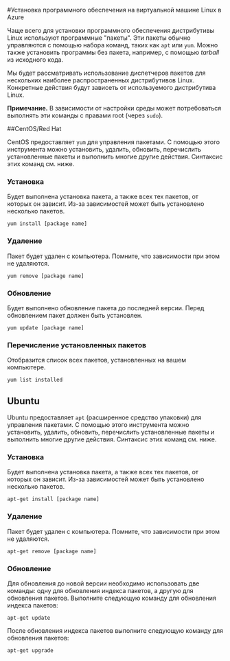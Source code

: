 <properties linkid="manage-linux-commontasks-install-software" urlDisplayName="Установка программного обеспечения на виртуальной машине" pageTitle="Установка программного обеспечения на виртуальной машине Linux — Azure" metaKeywords="" description="Узнайте, как установить программное обеспечение на виртуальной машине Linux в Azure с помощью CentOS/Red Hat или Ubuntu." metaCanonical="" services="virtual-machines" documentationCenter="" title="Установка программного обеспечения на виртуальной машине Linux в Azure" authors="" solutions="" manager="" editor="" />





#Установка программного обеспечения на виртуальной машине Linux в Azure

Чаще всего для установки программного обеспечения дистрибутивы Linux используют программные "пакеты". Эти пакеты обычно управляются с помощью набора команд, таких как `apt` или `yum`. Можно также установить программы без пакета, например, с помощью _tarball_ из исходного кода.

Мы будет рассматривать использование диспетчеров пакетов для нескольких наиболее распространенных дистрибутивов Linux. Конкретные действия будут зависеть от используемого дистрибутива Linux.

**Примечание.** В зависимости от настройки среды может потребоваться выполнять эти команды с правами root (через `sudo`).

##CentOS/Red Hat

CentOS предоставляет `yum` для управления пакетами. С помощью этого инструмента можно установить, удалить, обновить, перечислить установленные пакеты и выполнить многие другие действия. Синтаксис этих команд см. ниже.


### Установка

Будет выполнена установка пакета, а также всех тех пакетов, от которых он зависит. Из-за зависимостей может быть установлено несколько пакетов.

	yum install [package name]


### Удаление

Пакет будет удален с компьютера. Помните, что зависимости при этом не удаляются.

	yum remove [package name]


### Обновление

Будет выполнено обновление пакета до последней версии. Перед обновлением пакет должен быть установлен.

	yum update [package name]


### Перечисление установленных пакетов

Отобразится список всех пакетов, установленных на вашем компьютере.

	yum list installed


Ubuntu
------

Ubuntu предоставляет `apt` (расширенное средство упаковки) для управления пакетами. С помощью этого инструмента можно установить, удалить, обновить, перечислить установленные пакеты и выполнить многие другие действия. Синтаксис этих команд см. ниже.


### Установка

Будет выполнена установка пакета, а также всех тех пакетов, от которых он зависит. Из-за зависимостей может быть установлено несколько пакетов.

	apt-get install [package name]


### Удаление

Пакет будет удален с компьютера. Помните, что зависимости при этом не удаляются.

	apt-get remove [package name]


### Обновление

Для обновления до новой версии необходимо использовать две команды: одну для обновления индекса пакетов, а другую для обновления пакетов. Выполните следующую команду для обновления индекса пакетов:

	apt-get update

После обновления индекса пакетов выполните следующую команду для обновления пакетов:

	apt-get upgrade


